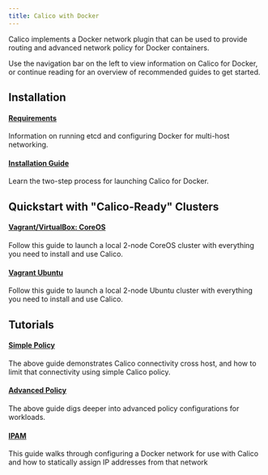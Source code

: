 ```yaml
---
title: Calico with Docker
---
```


Calico implements a Docker network plugin that can be used to provide routing and advanced network policy for Docker containers.

Use the navigation bar on the left to view information on Calico for Docker,
or continue reading for an overview of recommended guides to get started.


## Installation

#### [Requirements](installation/requirements)

Information on running etcd and configuring Docker for multi-host networking.

#### [Installation Guide]({{site.baseurl}}/{{page.version}}/getting-started/docker/installation/manual)

Learn the two-step process for launching Calico for Docker.

## Quickstart with "Calico-Ready" Clusters

#### [Vagrant/VirtualBox: CoreOS](installation/vagrant-coreos)

Follow this guide to launch a local 2-node CoreOS cluster with everything
you need to install and use Calico.

#### [Vagrant Ubuntu](installation/vagrant-ubuntu)

Follow this guide to launch a local 2-node Ubuntu cluster with everything
you need to install and use Calico.

## Tutorials

#### [Simple Policy]({{site.baseurl}}/{{page.version}}/getting-started/docker/tutorials/simple-policy)

The above guide demonstrates Calico connectivity cross host, and how to limit
that connectivity using simple Calico policy.

#### [Advanced Policy]({{site.baseurl}}/{{page.version}}/getting-started/docker/tutorials/advanced-policy)

The above guide digs deeper into advanced policy configurations for workloads.

#### [IPAM]({{site.baseurl}}/{{page.version}}/getting-started/docker/tutorials/ipam)

This guide walks through configuring a Docker network for use with Calico and how to statically assign IP addresses from that network
